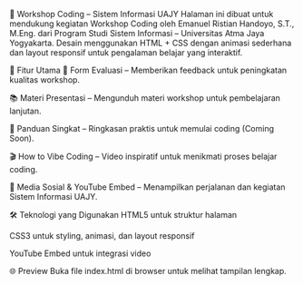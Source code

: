 🚀 Workshop Coding – Sistem Informasi UAJY
Halaman ini dibuat untuk mendukung kegiatan Workshop Coding oleh Emanuel Ristian Handoyo, S.T., M.Eng. dari Program Studi Sistem Informasi – Universitas Atma Jaya Yogyakarta.
Desain menggunakan HTML + CSS dengan animasi sederhana dan layout responsif untuk pengalaman belajar yang interaktif.

📌 Fitur Utama
📝 Form Evaluasi – Memberikan feedback untuk peningkatan kualitas workshop.

📚 Materi Presentasi – Mengunduh materi workshop untuk pembelajaran lanjutan.

📖 Panduan Singkat – Ringkasan praktis untuk memulai coding (Coming Soon).

🎬 How to Vibe Coding – Video inspiratif untuk menikmati proses belajar coding.

📱 Media Sosial & YouTube Embed – Menampilkan perjalanan dan kegiatan Sistem Informasi UAJY.

🛠️ Teknologi yang Digunakan
HTML5 untuk struktur halaman

CSS3 untuk styling, animasi, dan layout responsif

YouTube Embed untuk integrasi video

🌐 Preview
Buka file index.html di browser untuk melihat tampilan lengkap.